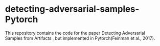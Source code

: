 # detecting-adversarial-samples-Pytorch
This repository contains the code for the paper Detecting Adversarial Samples from Artifacts , but implemented in Pytorch(Feinman et al., 2017).
